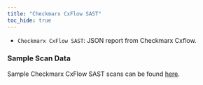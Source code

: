 ```yaml
---
title: "Checkmarx CxFlow SAST"
toc_hide: true
---
```

- `Checkmarx CxFlow SAST`: JSON report from Checkmarx Cxflow.

### Sample Scan Data
Sample Checkmarx CxFlow SAST scans can be found [here](https://github.com/DefectDojo/django-DefectDojo/tree/master/unittests/scans/checkmarx_cxflow_sast).
